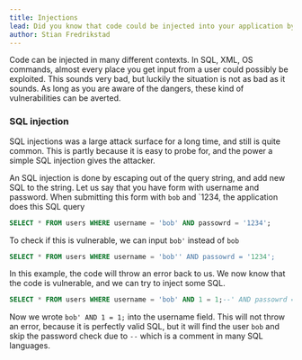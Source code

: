 ```yaml
---
title: Injections
lead: Did you know that code could be injected into your application by an attacker, which could retrieve data or do something else that you did not anticipate?
author: Stian Fredrikstad
---
```


Code can be injected in many different contexts. 
In SQL, XML, OS commands, almost every place you get input from a user could possibly be exploited.
This sounds very bad, but luckily the situation is not as bad as it sounds. As long as you are aware of the dangers, these kind of vulnerabilities can be averted.

### SQL injection

SQL injections was a large attack surface for a long time, and still is quite common. 
This is partly because it is easy to probe for, and the power a simple SQL injection gives the attacker.

An SQL injection is done by escaping out of the query string, and add new SQL to the string.
Let us say that you have form with username and password. When submitting this form with `bob` and `1234, the application does this SQL query

```sql
SELECT * FROM users WHERE username = 'bob' AND passowrd = '1234';
```

To check if this is vulnerable, we can input `bob'` instead of `bob`

```sql
SELECT * FROM users WHERE username = 'bob'' AND passowrd = '1234';
```

In this example, the code will throw an error back to us.
We now know that the code is vulnerable, and we can try to inject some SQL.

```sql
SELECT * FROM users WHERE username = 'bob' AND 1 = 1;--' AND passowrd = '1234';
```

Now we wrote `bob' AND 1 = 1;` into the username field. 
This will not throw an error, because it is perfectly valid SQL, but it will find the user `bob` and skip the password check due to `--` which is a comment in many SQL languages.